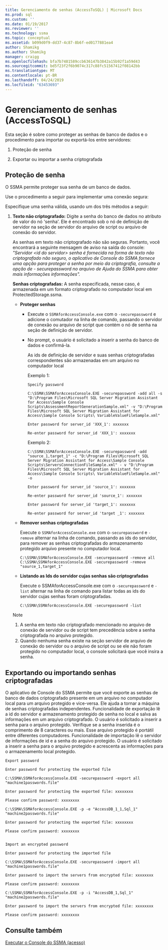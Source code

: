 ```yaml
---
title: Gerenciamento de senhas (AccessToSQL) | Microsoft Docs
ms.prod: sql
ms.custom: ''
ms.date: 01/19/2017
ms.reviewer: ''
ms.technology: ssma
ms.topic: conceptual
ms.assetid: b099d0f9-dd37-4c87-8b6f-ed0177881ea4
author: Shamikg
ms.author: Shamikg
manager: craigg
ms.openlocfilehash: bfa7b7481589ccb636147b3842a15b92f1a59d43
ms.sourcegitcommit: bd5f23f2f6b9074c317c88fc51567412f08142bb
ms.translationtype: MT
ms.contentlocale: pt-BR
ms.lasthandoff: 04/24/2019
ms.locfileid: "63453693"
---
```

# <a name="managing-passwords-accesstosql"></a>Gerenciamento de senhas (AccessToSQL)
Esta seção é sobre como proteger as senhas de banco de dados e o procedimento para importar ou exportá-los entre servidores:  
  
1.  Proteção de senha  
  
2.  Exportar ou importar a senha criptografada  
  
## <a name="securing-password"></a>Proteção de senha  
O SSMA permite proteger sua senha de um banco de dados.  
  
Use o procedimento a seguir para implementar uma conexão segura:  
  
Especifique uma senha válida, usando um dos três métodos a seguir:  
  
1.  **Texto não criptografado:** Digite a senha do banco de dados no atributo de valor do nó 'senha'. Ele é encontrado sob o nó de definição de servidor na seção de servidor do arquivo de script ou arquivo de conexão do servidor.  
  
    As senhas em texto não criptografado não são seguras. Portanto, você encontrará a seguinte mensagem de aviso na saída do console: *"Servidor &lt;id do servidor&gt; senha é fornecida na forma de texto não criptografado não seguro, o aplicativo de Console do SSMA fornece uma opção para proteger a senha por meio da criptografia, consulte a opção de - securepassword no arquivo de Ajuda do SSMA para obter mais informações informações".*  
  
    **Senhas criptografadas:** A senha especificada, nesse caso, é armazenada em um formato criptografado no computador local em ProtectedStorage.ssma.  
  
    -   **Proteger senhas**  
  
        -   Execute o `SSMAforAccessConsole.exe` com o `-securepassword` e adicione o comutador na linha de comando, passando o servidor de conexão ou arquivo de script que contém o nó de senha na seção de definição de servidor.  
  
        -   No prompt, o usuário é solicitado a inserir a senha do banco de dados e confirmá-la.  
  
            As ids de definição de servidor e suas senhas criptografadas correspondentes são armazenadas em um arquivo no computador local  
  
            Exemplo 1:
            
                Specify password
                
                C:\SSMA\SSMAforAccessConsole.EXE -securepassword -add all -s "D:\Program Files\Microsoft SQL Server Migration Assistant for Access\Sample Console Scripts\AssessmentReportGenerationSample.xml" -v "D:\Program Files\Microsoft SQL Server Migration Assistant for Access\Sample Console Scripts\ VariableValueFileSample.xml"
                
                Enter password for server_id 'XXX_1': xxxxxxx
                
                Re-enter password for server_id 'XXX_1': xxxxxxx  
            
            Exemplo 2:
            
                C:\SSMA\SSMAforAccessConsole.EXE -securepassword -add "source_1,target_1" -c "D:\Program Files\Microsoft SQL Server Migration Assistant for Access\Sample Console Scripts\ServersConnectionFileSample.xml" - v "D:\Program Files\Microsoft SQL Server Migration Assistant for Access\Sample Console Scripts\ VariableValueFileSample.xml" -o
                
                Enter password for server_id 'source_1': xxxxxxx
                
                Re-enter password for server_id 'source_1': xxxxxxx
                
                Enter password for server_id 'target_1': xxxxxxx
                
                Re-enter password for server_id 'target _1': xxxxxxx  
  
    -   **Remover senhas criptografadas**  
  
        Execute o `SSMAforAccessConsole.exe` com o`-securepassword` e `-remove` alternar na linha de comando, passando as ids do servidor, para remover as senhas criptografadas do armazenamento protegido arquivo presente no computador local.  
  
            C:\SSMA\SSMAforAccessConsole.EXE -securepassword -remove all
            C:\SSMA\SSMAforAccessConsole.EXE -securepassword -remove "source_1,target_1"  
  
    -   **Listando as Ids do servidor cujas senhas são criptografadas**  
  
        Execute o SSMAforAccessConsole.exe com o `-securepassword` e `-list` alternar na linha de comando para listar todas as ids do servidor cujas senhas foram criptografadas.  
  
            C:\SSMA\SSMAforAccessConsole.EXE -securepassword -list  
  
    > [!NOTE]  
    > 1.  A senha em texto não criptografado mencionado no arquivo de conexão de servidor ou de script tem precedência sobre a senha criptografada no arquivo protegido.  
    > 2.  Quando nenhuma senha existe na seção servidor de arquivo de conexão do servidor ou o arquivo de script ou se ele não foram protegido no computador local, o console solicitará que você insira a senha.  
  
## <a name="exporting-or-importing-encrypted-passwords"></a>Exportando ou importando senhas criptografadas  
O aplicativo de Console do SSMA permite que você exporte as senhas de banco de dados criptografado presente em um arquivo no computador local para um arquivo protegido e vice-versa. Ele ajuda a tornar a máquina de senhas criptografadas independentes. Funcionalidade de exportação lê a id do servidor e armazenamento protegido de senha no local e salva as informações em um arquivo criptografado. O usuário é solicitado a inserir a senha para o arquivo protegido. Verifique se a senha inserida é o comprimento de 8 caracteres ou mais. Esse arquivo protegido é portátil entre diferentes computadores. Funcionalidade de importação lê o servidor de informações de id e a senha do arquivo protegido. O usuário é solicitado a inserir a senha para o arquivo protegido e acrescenta as informações para o armazenamento local protegido.  


    Export password
    
    Enter password for protecting the exported file
    
    C:\SSMA\SSMAforAccessConsole.EXE -securepassword -export all "machine1passwords.file"
    
    Enter password for protecting the exported file: xxxxxxxx
    
    Please confirm password: xxxxxxxx
    
    C:\SSMA\SSMAforAccessConsole.EXE -p -e "AccessDB_1_1,Sql_1" "machine2passwords.file"
    
    Enter password for protecting the exported file: xxxxxxxx
    
    Please confirm password: xxxxxxxx  


    Import an encrypted password
    
    Enter password for protecting the imported file
    
    C:\SSMA\SSMAforAccessConsole.EXE -securepassword -import all "machine1passwords.file"
    
    Enter password to import the servers from encrypted file: xxxxxxxx
    
    Please confirm password: xxxxxxxx
    
    C:\SSMA\SSMAforAccessConsole.EXE -p -i "AccessDB_1,Sql_1" "machine2passwords.file"
    
    Enter password to import the servers from encrypted file: xxxxxxxx
    
    Please confirm password: xxxxxxxx  
  
## <a name="see-also"></a>Consulte também  
[Executar o Console do SSMA (acesso)](https://msdn.microsoft.com/aa1bf665-8dc0-4259-b36f-46ae67197a43)  
  
